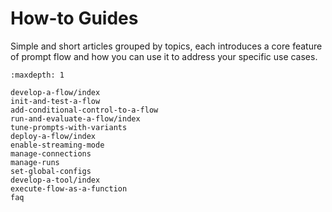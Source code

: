 # How-to Guides

Simple and short articles grouped by topics, each introduces a core feature of prompt flow and how you can use it to address your specific use cases.

```{toctree}
:maxdepth: 1

develop-a-flow/index
init-and-test-a-flow
add-conditional-control-to-a-flow
run-and-evaluate-a-flow/index
tune-prompts-with-variants
deploy-a-flow/index
enable-streaming-mode
manage-connections
manage-runs
set-global-configs
develop-a-tool/index
execute-flow-as-a-function
faq
```
